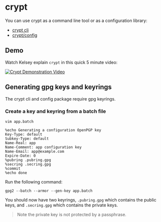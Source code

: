 # crypt

You can use crypt as a command line tool or as a configuration library:

* [crypt cli](bin/crypt)
* [crypt/config](config)

## Demo

Watch Kelsey explain `crypt` in this quick 5 minute video:

[![Crypt Demonstration Video](https://img.youtube.com/vi/zYpqqfuGwW8/0.jpg)](https://www.youtube.com/watch?v=zYpqqfuGwW8)

## Generating gpg keys and keyrings

The crypt cli and config package require gpg keyrings. 

### Create a key and keyring from a batch file

```
vim app.batch
```

```
%echo Generating a configuration OpenPGP key
Key-Type: default
Subkey-Type: default
Name-Real: app
Name-Comment: app configuration key
Name-Email: app@example.com
Expire-Date: 0
%pubring .pubring.gpg
%secring .secring.gpg
%commit
%echo done
```

Run the following command:

```
gpg2 --batch --armor --gen-key app.batch
```

You should now have two keyrings, `.pubring.gpg` which contains the public keys, and `.secring.gpg` which contains the private keys.

> Note the private key is not protected by a passphrase.

